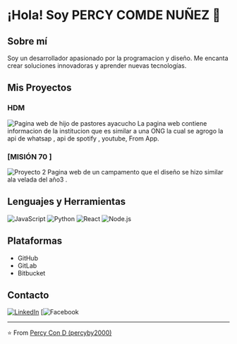 # ¡Hola! Soy PERCY COMDE NUÑEZ 👋

## Sobre mí
Soy un desarrollador apasionado por la programacion y diseño. Me encanta crear soluciones innovadoras y aprender nuevas tecnologías.

## Mis Proyectos
### HDM
![Pagina web de hijo de pastores ayacucho](https://hijosdeministros.vercel.app/)
La pagina web contiene informacion de la institucion que es similar a una ONG la cual se agrogo la api de whatsap , api de spotify , youtube, From App.

### [MISIÓN 70 ]
![Proyecto 2](https://campamento-mision70.vercel.app/)
Pagina web de un campamento que el diseño se hizo similar  ala velada del año3 .

## Lenguajes y Herramientas
![JavaScript](https://img.shields.io/badge/-JavaScript-F7DF1E?style=flat-square&logo=javascript&logoColor=black)
![Python](https://img.shields.io/badge/-Python-3776AB?style=flat-square&logo=python&logoColor=white)
![React](https://img.shields.io/badge/-React-61DAFB?style=flat-square&logo=react&logoColor=black)
![Node.js](https://img.shields.io/badge/-Node.js-339933?style=flat-square&logo=node.js&logoColor=white)

## Plataformas
- GitHub
- GitLab
- Bitbucket

## Contacto
[![LinkedIn](https://www.linkedin.com/in/enders-cn2000/)](tu-perfil-de-linkedin)
[![Facebook](https://www.facebook.com/percy.condenunez.7)

---
⭐️ From [Percy Con D (percyby2000)](https://github.com/percyby2000)
